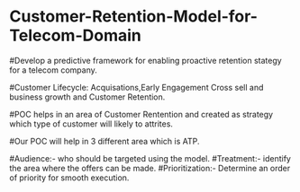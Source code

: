 # Customer-Retention-Model-for-Telecom-Domain

#Develop a predictive framework for enabling proactive retention stategy for a telecom company.

#Customer Lifecycle: Acquisations,Early Engagement Cross sell and business growth and Customer Retention.

#POC helps in an area of Customer Rentention and created as strategy which type of customer will likely to attrites.

#Our POC will help in 3 different area which is ATP.

#Audience:- who should be targeted using the model.
#Treatment:- identify the area where the offers can be made.
#Prioritization:- Determine an order of priority for smooth execution.
